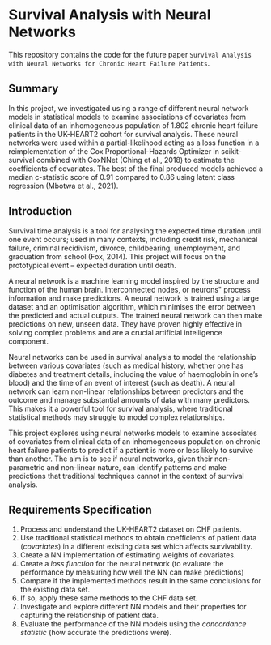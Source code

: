 # Survival Analysis with Neural Networks

This repository contains the code for the future paper `Survival Analysis with Neural Networks for Chronic Heart Failure Patients`.

## Summary

In this project, we investigated using a range of different neural network models in statistical models to examine associations of covariates from clinical data of an inhomogeneous population of 1.802 chronic heart failure patients in the UK-HEART2 cohort for survival analysis. These neural networks were used within a partial-likelihood acting as a loss function in a reimplementation of the Cox Proportional-Hazards Optimizer in scikit-survival combined with CoxNNet (Ching et al., 2018) to estimate the coefficients of covariates. The best of the final produced models achieved a median c-statistic score of 0.91 compared to 0.86 using latent class regression (Mbotwa et al., 2021).

## Introduction

Survival time analysis is a tool for analysing the expected time duration until one event occurs; used in many contexts, including credit risk, mechanical failure, criminal recidivism, divorce, childbearing, unemployment, and graduation from school (Fox, 2014). This project will focus on the prototypical event – expected duration until death.

A neural network is a machine learning model inspired by the structure and function of the human brain. Interconnected nodes, or neurons" process information and make predictions. A neural network is trained using a large dataset and an optimisation algorithm, which minimises the error between the predicted and actual outputs. The trained neural network can then make predictions on new, unseen data. They have proven highly effective in solving complex problems and are a crucial artificial intelligence component.

Neural networks can be used in survival analysis to model the relationship between various covariates (such as medical history, whether one has diabetes and treatment details, including the value of haemoglobin in one’s blood) and the time of an event of interest (such as death). A neural network can learn non-linear relationships between predictors and the outcome and manage substantial amounts of data with many predictors. This makes it a powerful tool for survival analysis, where traditional statistical methods may struggle to model complex relationships.

This project explores using neural networks models to examine associates of covariates from clinical data of an inhomogeneous population on chronic heart failure patients to predict if a patient is more or less likely to survive than another. The aim is to see if neural networks, given their non-parametric and non-linear nature, can identify patterns and make predictions that traditional techniques cannot in the context of survival analysis.

## Requirements Specification

1. Process and understand the UK-HEART2 dataset on CHF patients.
2. Use traditional statistical methods to obtain coefficients of patient data (_covariates_) in a different existing data set which affects survivability.
3. Create a NN implementation of estimating weights of covariates.
4. Create a _loss function_ for the neural network (to evaluate the performance by measuring how well the NN can make predictions)
5. Compare if the implemented methods result in the same conclusions for the existing data set.
6. If so, apply these same methods to the CHF data set.
7. Investigate and explore different NN models and their properties for capturing the relationship of patient data.
8. Evaluate the performance of the NN models using the _concordance statistic_ (how accurate the predictions were).
